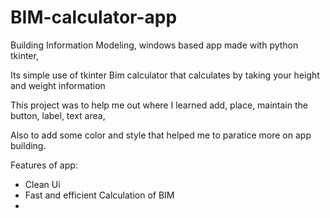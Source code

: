 # BIM-calculator-app
Building Information Modeling, windows based app made with python tkinter, 


Its simple use of tkinter Bim calculator that calculates by taking your height and weight information 


This project was to help me out where I learned add, place, maintain the button, label, text area,

Also to add some color and style that helped me to paratice more on app building.



Features of app:

- Clean Ui
- Fast and efficient Calculation of BIM
- 
